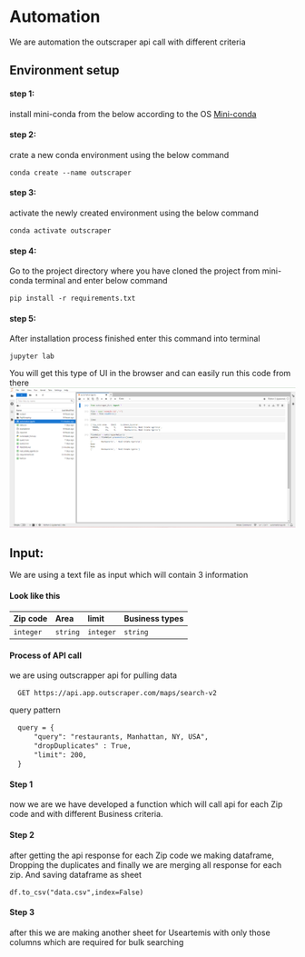# Automation

We are automation the outscraper api call with different criteria


## Environment setup
#### step 1:
install mini-conda from the below according to the OS
[Mini-conda](https://docs.conda.io/en/latest/miniconda.htmlhttps://docs.conda.io/en/latest/miniconda.html)
#### step 2:
crate a new conda environment using the below command
```
conda create --name outscraper

```
#### step 3:
activate the newly created environment using the below command

```
conda activate outscraper
```
#### step 4:
Go to the project directory where you have cloned the project from mini-conda terminal and enter below command 

```
pip install -r requirements.txt
```
#### step 5:
After installation process finished  enter this command into terminal
```
jupyter lab
```
You will get this type of UI in the browser and can easily run this code from there
![alt text](Screenshot.png)

## Input: 
We are using a text file as input which will contain 3 information

#### Look like this

| Zip code  | Area          | limit       | Business types |
| :-------- | :-------------| :-----------| :------------- |
| `integer` | `string`      |  `integer`  |  `string`      |

#### Process of API call
we are using outscrapper api for pulling data
```http
  GET https://api.app.outscraper.com/maps/search-v2
```
query pattern
```
  query = {
      "query": "restaurants, Manhattan, NY, USA",
      "dropDuplicates" : True,
      "limit": 200,
  }
```
#### Step 1
now we are we have developed a function which will call api for each Zip code and with different Business criteria.

#### Step 2
after getting the api response for each Zip code we making dataframe, Dropping the duplicates and finally we are merging all response for each zip. And saving dataframe as sheet
```
df.to_csv("data.csv",index=False)
```

#### Step 3
after this we are making another sheet for Useartemis with only those columns which are required for bulk searching
